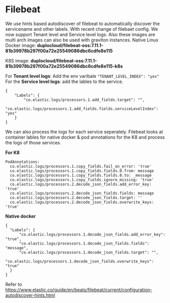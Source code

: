 # Filebeat
We use hints based autodiscover of filebeat to automatically discover the servicename and other labels. 
With recent change of filebaet config. We now support Tenant level and Service level logs. Also these images are multi arch images can also be used with graviton instances.
Native Linux Docker image: **duplocloud/filebeat-oss:7.11.1-81b39978b297f00a72e25549086dbc6cdfe8e115**

K8S image: **duplocloud/filebeat-oss:7.11.1-81b39978b297f00a72e25549086dbc6cdfe8e115-k8s**

For **Tenant level logs**: Add the env varibale `"TENANT_LEVEL_INDEX": "yes"`  
For the **Service level logs**: add the lables to the service.  
```
{
	"Labels": {
		"co.elastic.logs/processors.1.add_fields.target": "",
		"co.elastic.logs/processors.1.add_fields.fields.serviceLevelIndex": "yes"
	}
}
```


We can also process the logs for each service seperately. Filebeat looks at container lables for native docker & pod annotations for the K8 and process the logs of those services.

**For K8**
```
PodAnnotations:
  co.elastic.logs/processors.1.copy_fields.fail_on_error: 'true'
  co.elastic.logs/processors.1.copy_fields.fields.0.from: message
  co.elastic.logs/processors.1.copy_fields.fields.0.to: _message
  co.elastic.logs/processors.1.copy_fields.ignore_missing: 'true'
  co.elastic.logs/processors.2.decode_json_fields.add_error_key: 'true'
  co.elastic.logs/processors.2.decode_json_fields.fields: message
  co.elastic.logs/processors.2.decode_json_fields.target: ''
  co.elastic.logs/processors.2.decode_json_fields.overwrite_keys: 'true'
  ```
  
**Native docker**
  ```
 {
	"Labels": {
		"co.elastic.logs/processors.1.decode_json_fields.add_error_key": "true",
		"co.elastic.logs/processors.1.decode_json_fields.fields": "message",
		"co.elastic.logs/processors.1.decode_json_fields.target": "",
		"co.elastic.logs/processors.1.decode_json_fields.overwrite_keys": "true"
	}
}
```

Refer to https://www.elastic.co/guide/en/beats/filebeat/current/configuration-autodiscover-hints.html
